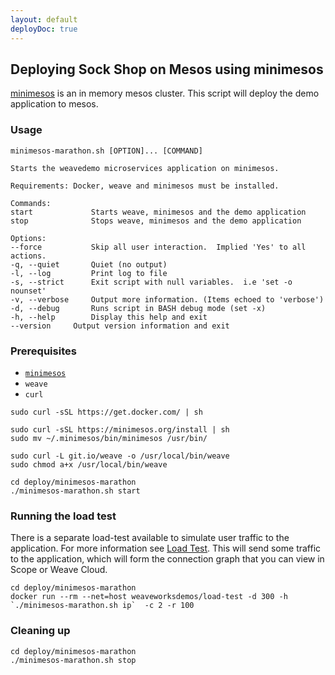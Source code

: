 ```yaml
---
layout: default
deployDoc: true
---
```


## Deploying Sock Shop on Mesos using minimesos

[minimesos](https://minimesos.org) is an in memory mesos cluster. This script will deploy the demo application to mesos.

### Usage

```
minimesos-marathon.sh [OPTION]... [COMMAND]

Starts the weavedemo microservices application on minimesos.

Requirements: Docker, weave and minimesos must be installed.

Commands:
start             Starts weave, minimesos and the demo application
stop              Stops weave, minimesos and the demo application

Options:
--force           Skip all user interaction.  Implied 'Yes' to all actions.
-q, --quiet       Quiet (no output)
-l, --log         Print log to file
-s, --strict      Exit script with null variables.  i.e 'set -o nounset'
-v, --verbose     Output more information. (Items echoed to 'verbose')
-d, --debug       Runs script in BASH debug mode (set -x)
-h, --help        Display this help and exit
--version     Output version information and exit

```

### Prerequisites
- [`minimesos`](https://minimesos.org)
- `weave`
- `curl`

<!-- deploy-doc-hidden pre-install

    apt-get update
    apt-get install -yq sudo net-tools
-->

<!-- deploy-doc-start create-infrastructure -->

    sudo curl -sSL https://get.docker.com/ | sh

    sudo curl -sSL https://minimesos.org/install | sh
    sudo mv ~/.minimesos/bin/minimesos /usr/bin/

    sudo curl -L git.io/weave -o /usr/local/bin/weave
    sudo chmod a+x /usr/local/bin/weave


<!-- deploy-doc-end -->

<!-- deploy-doc-start create-infrastructure -->

    cd deploy/minimesos-marathon
    ./minimesos-marathon.sh start

<!-- deploy-doc-end -->

### Running the load test

There is a separate load-test available to simulate user traffic to the application. For more information see [Load Test](#loadtest).
This will send some traffic to the application, which will form the connection graph that you can view in Scope or Weave Cloud.

<!-- deploy-doc-start run-tests -->

    cd deploy/minimesos-marathon
    docker run --rm --net=host weaveworksdemos/load-test -d 300 -h `./minimesos-marathon.sh ip`  -c 2 -r 100

<!-- deploy-doc-end -->

<!-- deploy-doc-hidden run-tests

    docker run -\-rm -v=/var/run/weave/weave.sock:/var/run/weave/weave.sock docker docker -H unix:///var/run/weave/weave.sock run -\-rm -\-name=healthcheck weaveworksdemos/healthcheck:snapshot -s catalogue,user,cart,orders,shipping,queue-master,payment -d 1 -r 5

    if [ $? -ne 0 ]; then
        exit 1;
    fi
-->

### Cleaning up

<!-- deploy-doc-start destroy-infrastructure -->

    cd deploy/minimesos-marathon
    ./minimesos-marathon.sh stop

<!-- deploy-doc-end -->

<!-- deploy-doc-hidden destroy-infrastructure 

    cd deploy/minimesos-marathon
    rm minimesosFile

-->
